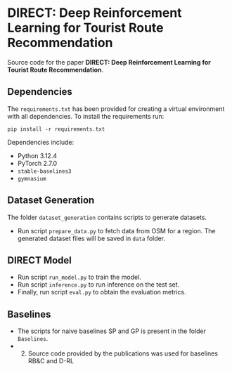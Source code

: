 # DIRECT: Deep Reinforcement Learning for Tourist Route Recommendation

Source code for the paper **DIRECT: Deep Reinforcement Learning for Tourist Route Recommendation**.


## Dependencies
The `requirements.txt` has been provided for creating a virtual environment with all dependencies. To install the requirements run:
```
pip install -r requirements.txt
```

Dependencies include:
- Python 3.12.4
- PyTorch 2.7.0
- `stable-baselines3`
- `gymnasium`

## Dataset Generation
The folder `dataset_generation` contains scripts to generate datasets.

- Run script `prepare_data.py` to fetch data from OSM for a region. The generated dataset files will be saved in `data` folder.

## DIRECT Model
- Run script `run_model.py` to train the model.
- Run script `inference.py` to run inference on the test set.
- Finally, run script `eval.py` to obtain the evaluation metrics.

## Baselines
- The scripts for naive baselines SP and GP is present in the folder `Baselines`.
- 2. Source code provided by the publications was used for baselines RB&C and D-RL


